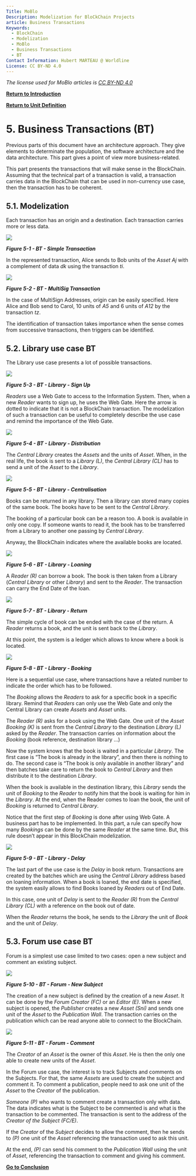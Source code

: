 ```yaml
---
Title: MoBlo
Description: Modelization for BloCkChain Projects
article: Business Transactions
Keywords:
  - BlockChain
  - Modelization
  - MoBlo
  - Business Transactions
  - BT
Contact Information: Hubert MARTEAU @ Worldline
License: CC BY-ND 4.0
---
```


_The license used for MoBlo articles is_ [_CC BY-ND 4.0_](https://creativecommons.org/licenses/by-nd/4.0)

[**Return to Introduction**](/README.md)

[**Return to Unit Definition**](/04-ud.md)

# 5.    Business Transactions \(BT\)

Previous parts of this document have an architecture approach. They give elements to determinate the population, the software architecture and the data architecture. This part gives a point of view more business-related.

This part presents the transactions that will make sense in the BlockChain. Assuming that the technical part of a transaction is valid, a transaction carries data in the BlockChain that can be used in non-currency use case, then the transaction has to be coherent.

## 5.1.    Modelization

Each transaction has an origin and a destination. Each transaction carries more or less data.

![](/Img/BT-SimpleTransaction.png)

_**Figure 5-1 - BT - Simple Transaction**_

In the represented transaction, Alice sends to Bob units of the _Asset Aj_ with a complement of data _dk_ using the transaction _ti_.

![](/Img/BT-MultiSig.png)

_**Figure 5-2 - BT - MultiSig Transaction**_

In the case of MultiSign Addresses, origin can be easily specified. Here Alice and Bob send to Carol, 10 units of _A5_ and 6 units of _A12_ by the transaction _tz_.

The identification of transaction takes importance when the sense comes from successive transactions, then triggers can be identified.

## 5.2.    Library use case BT

The Library use case presents a lot of possible transactions.

![](/Img/BT-Library-SignUp.png)

_**Figure 5-3 - BT - Library - Sign Up**_

_Readers_ use a Web Gate to access to the Information System. Then, when a new _Reader_ wants to sign up, he uses the Web Gate. Here the arrow is dotted to indicate that it is not a BlockChain transaction. The modelization of such a transaction can be useful to completely describe the use case and remind the importance of the Web Gate.

![](/Img/BT-Library-Distrib.png)

_**Figure 5-4 - BT - Library - Distribution**_

The _Central Library_ creates the _Assets_ and the units of _Asset_. When, in the real life, the book is sent to a _Library \(L\)_, the _Central Library \(CL\)_ has to send a unit of the _Asset_ to the _Library_.

![](/Img/BT-Library-Central.png)

_**Figure 5-5 - BT - Library - Centralisation**_

Books can be returned in any library. Then a library can stored many copies of the same book. The books have to be sent to the _Central Library_.

The booking of a particular book can be a reason too. A book is available in only one copy. If someone wants to read it, the book has to be transferred from a Library to another one passing by _Central Library_.

Anyway, the BlockChain indicates where the available books are located.

![](/Img/BT-Library-Loaning.png)

_**Figure 5-6 - BT - Library - Loaning**_

A _Reader \(R\)_ can borrow a book. The book is then taken from a Library \(_Central Library_ or other _Library_\) and sent to the _Reader_. The transaction can carry the End Date of the loan.

![](/Img/BT-Library-Return.png)

_**Figure 5-7 - BT - Library - Return**_

The simple cycle of book can be ended with the case of the return. A _Reader_ returns a book, and the unit is sent back to the _Library_.

At this point, the system is a ledger which allows to know where a book is located.

![](/Img/BT-Library-Booking.png)

_**Figure 5-8 - BT - Library - Booking**_

Here is a sequential use case, where transactions have a related number to indicate the order which has to be followed.

The _Booking_ allows the _Readers_ to ask for a specific book in a specific library. Remind that _Readers_ can only use the Web Gate and only the Central Library can create _Assets_ and _Asset_ units.

The _Reader \(R\)_ asks for a book using the Web Gate. One unit of the _Asset Booking \(K\)_ is sent from the _Central Library_ to the destination _Library \(L\)_ asked by the _Reader_. The transaction carries on information about the _Booking_ \(book reference, destination library …\)

Now the system knows that the book is waited in a particular _Library_. The first case is “The book is already in the library”, and then there is nothing to do. The second case is “The book is only available in another library” and then batches take care to return the book to _Central Library_ and then distribute it to the destination _Library_.

When the book is available in the destination library, this _Library_ sends the unit of _Booking_ to the _Reader_ to notify him that the book is waiting for him in the _Library_. At the end, when the Reader comes to loan the book, the unit of _Booking_ is returned to _Central Library_.

Notice that the first step of _Booking_ is done after using Web Gate. A business part has to be implemented. In this part, a rule can specify how many _Bookings_ can be done by the same _Reader_ at the same time. But, this rule doesn’t appear in this BlockChain modelization.

![](/Img/BT-Library-Delay.png)

_**Figure 5-9 - BT - Library - Delay**_

The last part of the use case is the _Delay_ in book return. Transactions are created by the batches which are using the _Central Library_ address based on loaning information. When a book is loaned, the end date is specified, the system easily allows to find Books loaned by _Readers_ out of End Date.

In this case, one unit of _Delay_ is sent to the _Reader \(R\)_ from the _Central Library \(CL\)_ with a reference on the book out of date.

When the _Reader_ returns the book, he sends to the _Library_ the unit of _Book_ and the unit of _Delay_.

## 5.3.    Forum use case BT

Forum is a simplest use case limited to two cases: open a new subject and comment an existing subject.

![](/Img/BT-Forum-NewSubj.png)

_**Figure 5-10 - BT - Forum - New Subject**_

The creation of a new subject is defined by the creation of a new _Asset_. It can be done by the _Forum Creator \(FC\)_ or an _Editor \(E\)_. When a new subject is opened, the _Publisher_ creates a new _Asset \(Sni\)_ and sends one unit of the _Asset_ to the _Publication Wall_. The transaction carries on the publication which can be read anyone able to connect to the BlockChain.

![](/Img/BT-Forum-Comment.png)

_**Figure 5-11 - BT - Forum - Comment**_

The _Creator_ of an _Asset_ is the owner of this _Asset_. He is then the only one able to create new units of the _Asset_.

In the Forum use case, the interest is to track Subjects and comments on the Subjects. For that, the same _Assets_ are used to create the subject and comment it. To comment a publication, people need to ask one unit of the _Asset_ to the _Creator_ of the publication.

_Someone \(P\)_ who wants to comment create a transaction only with data. The data indicates what is the Subject to be commented is and what is the transaction to be commented. The transaction is sent to the address of the _Creator of the Subject \(FC/E\)_.

If the _Creator_ of the _Subject_ decides to allow the comment, then he sends to _\(P\)_ one unit of the _Asset_ referencing the transaction used to ask this unit.

At the end, _\(P\)_ can send his comment to the _Publication Wall_ using the unit of _Asset_, referencing the transaction to comment and giving his comment.

[**Go to Conclusion**](/06-conclusion.md)


